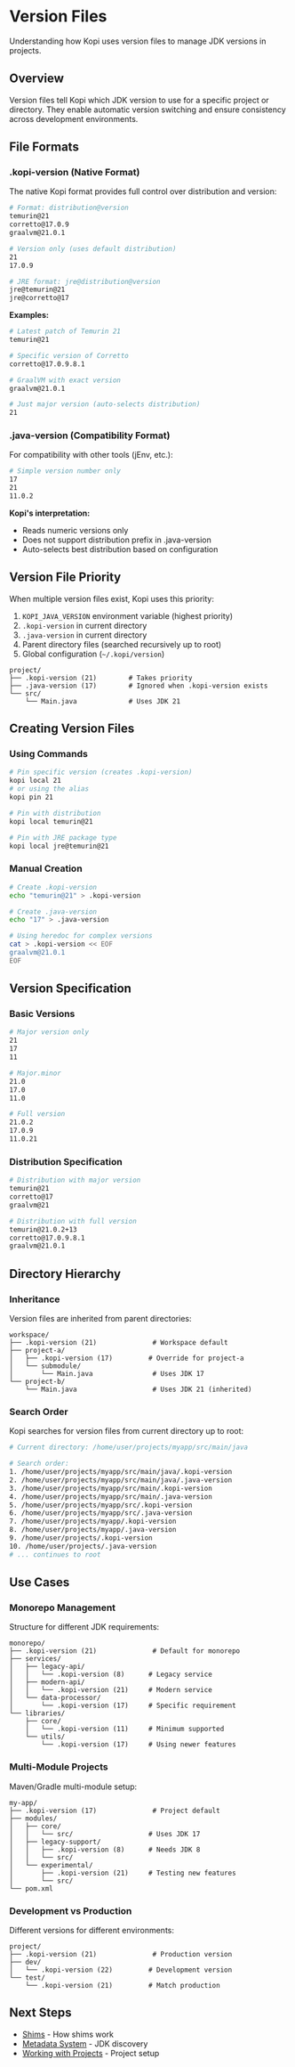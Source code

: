 # Version Files

Understanding how Kopi uses version files to manage JDK versions in projects.

## Overview

Version files tell Kopi which JDK version to use for a specific project or directory. They enable automatic version switching and ensure consistency across development environments.

## File Formats

### .kopi-version (Native Format)

The native Kopi format provides full control over distribution and version:

```bash
# Format: distribution@version
temurin@21
corretto@17.0.9
graalvm@21.0.1

# Version only (uses default distribution)
21
17.0.9

# JRE format: jre@distribution@version
jre@temurin@21
jre@corretto@17
```

**Examples:**

```bash
# Latest patch of Temurin 21
temurin@21

# Specific version of Corretto
corretto@17.0.9.8.1

# GraalVM with exact version
graalvm@21.0.1

# Just major version (auto-selects distribution)
21
```

### .java-version (Compatibility Format)

For compatibility with other tools (jEnv, etc.):

```bash
# Simple version number only
17
21
11.0.2
```

**Kopi's interpretation:**

- Reads numeric versions only
- Does not support distribution prefix in .java-version
- Auto-selects best distribution based on configuration

## Version File Priority

When multiple version files exist, Kopi uses this priority:

1. `KOPI_JAVA_VERSION` environment variable (highest priority)
2. `.kopi-version` in current directory
3. `.java-version` in current directory
4. Parent directory files (searched recursively up to root)
5. Global configuration (`~/.kopi/version`)

```
project/
├── .kopi-version (21)        # Takes priority
├── .java-version (17)        # Ignored when .kopi-version exists
└── src/
    └── Main.java             # Uses JDK 21
```

## Creating Version Files

### Using Commands

```bash
# Pin specific version (creates .kopi-version)
kopi local 21
# or using the alias
kopi pin 21

# Pin with distribution
kopi local temurin@21

# Pin with JRE package type
kopi local jre@temurin@21
```

### Manual Creation

```bash
# Create .kopi-version
echo "temurin@21" > .kopi-version

# Create .java-version
echo "17" > .java-version

# Using heredoc for complex versions
cat > .kopi-version << EOF
graalvm@21.0.1
EOF
```

## Version Specification

### Basic Versions

```bash
# Major version only
21
17
11

# Major.minor
21.0
17.0
11.0

# Full version
21.0.2
17.0.9
11.0.21
```

### Distribution Specification

```bash
# Distribution with major version
temurin@21
corretto@17
graalvm@21

# Distribution with full version
temurin@21.0.2+13
corretto@17.0.9.8.1
graalvm@21.0.1
```

## Directory Hierarchy

### Inheritance

Version files are inherited from parent directories:

```
workspace/
├── .kopi-version (21)              # Workspace default
├── project-a/
│   ├── .kopi-version (17)         # Override for project-a
│   └── submodule/
│       └── Main.java               # Uses JDK 17
└── project-b/
    └── Main.java                   # Uses JDK 21 (inherited)
```

### Search Order

Kopi searches for version files from current directory up to root:

```bash
# Current directory: /home/user/projects/myapp/src/main/java

# Search order:
1. /home/user/projects/myapp/src/main/java/.kopi-version
2. /home/user/projects/myapp/src/main/java/.java-version
3. /home/user/projects/myapp/src/main/.kopi-version
4. /home/user/projects/myapp/src/main/.java-version
5. /home/user/projects/myapp/src/.kopi-version
6. /home/user/projects/myapp/src/.java-version
7. /home/user/projects/myapp/.kopi-version
8. /home/user/projects/myapp/.java-version
9. /home/user/projects/.kopi-version
10. /home/user/projects/.java-version
# ... continues to root
```

## Use Cases

### Monorepo Management

Structure for different JDK requirements:

```
monorepo/
├── .kopi-version (21)              # Default for monorepo
├── services/
│   ├── legacy-api/
│   │   └── .kopi-version (8)      # Legacy service
│   ├── modern-api/
│   │   └── .kopi-version (21)     # Modern service
│   └── data-processor/
│       └── .kopi-version (17)     # Specific requirement
└── libraries/
    ├── core/
    │   └── .kopi-version (11)     # Minimum supported
    └── utils/
        └── .kopi-version (17)     # Using newer features
```

### Multi-Module Projects

Maven/Gradle multi-module setup:

```
my-app/
├── .kopi-version (17)              # Project default
├── modules/
│   ├── core/
│   │   └── src/                   # Uses JDK 17
│   ├── legacy-support/
│   │   ├── .kopi-version (8)      # Needs JDK 8
│   │   └── src/
│   └── experimental/
│       ├── .kopi-version (21)     # Testing new features
│       └── src/
└── pom.xml
```

### Development vs Production

Different versions for different environments:

```
project/
├── .kopi-version (21)              # Production version
├── dev/
│   └── .kopi-version (22)         # Development version
└── test/
    └── .kopi-version (21)         # Match production
```

## Next Steps

- [Shims](shims.md) - How shims work
- [Metadata System](metadata.md) - JDK discovery
- [Working with Projects](../guide/projects.md) - Project setup
